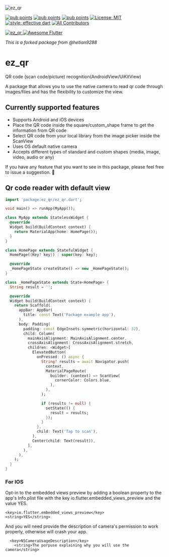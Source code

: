 ![ez_qr](https://raw.githubusercontent.com/fogaiht/master/ez-qr.png)

[![pub points](https://badges.bar/sentry/pub%20points)](https://pub.dev/packages/sentry/score) [![pub points](https://badges.bar/sentry/pub%20points)](https://pub.dev/packages/sentry/score) [![pub points](https://badges.bar/sentry/pub%20points)](https://pub.dev/packages/sentry/score) [![License: MIT](https://img.shields.io/badge/license-MIT-blue.svg)](https://opensource.org/licenses/MIT) [![style: effective dart](https://img.shields.io/badge/style-effective_dart-40c4ff.svg)](https://pub.dev/packages/effective_dart) [![All Contributors](https://img.shields.io/badge/all_contributors-29-orange.svg?style=flat-square)](#contributors-)
<!-- ALL-CONTRIBUTORS-BADGE:END -->
<p align="left">

 <a href="https://pub.dartlang.org/packages/ez_qr">
    <img alt="ez_qr" src="https://img.shields.io/pub/v/ez_qr.svg">
  </a>
 <a href="https://github.com/Solido/awesome-flutter">
    <img alt="Awesome Flutter" src="https://img.shields.io/badge/Awesome-Flutter-blue.svg?longCache=true&style=flat-square">
  </a>
 
 <!-- <a href="https://www.buymeacoffee.com/gQyz2MR">
    <img alt="Buy me a coffee" src="https://img.shields.io/badge/Donate-Buy%20Me%20A%20Coffee-yellow.svg">
  </a> -->
</p>

*This is a forked package from @hetian9288*

# ez_qr

QR code (scan code/picture) recognition(AndroidView/UiKitView)

A package that allows you to use the native camera to read qr code through images/files and has the flexibility to customize the view.

## Currently supported features
- Supports Android and iOS devices
- Place the QR code inside the square/custom_shape frame to get the information from QR code
- Select QR code from your local library from the image picker inside the ScanView
- Uses OS default native camera
- Accepts different types of standard and custom shapes (media, image, video, audio or any)

If you have any feature that you want to see in this package, please feel free to issue a suggestion. 🎉



## Qr code reader with default view

```dart
import 'package:ez_qr/ez_qr.dart';

void main() => runApp(MyApp());

class MyApp extends StatelessWidget {
  @override
  Widget build(BuildContext context) {
    return MaterialApp(home: HomePage());
  }
}

class HomePage extends StatefulWidget {
  HomePage({Key? key}) : super(key: key);

  @override
  _HomePageState createState() => new _HomePageState();
}

class _HomePageState extends State<HomePage> {
  String result = '';

  @override
  Widget build(BuildContext context) {
    return Scaffold(
      appBar: AppBar(
        title: const Text('Package example app'),
      ),
      body: Padding(
        padding: const EdgeInsets.symmetric(horizontal: 32),
        child: Column(
          mainAxisAlignment: MainAxisAlignment.center,
          crossAxisAlignment: CrossAxisAlignment.stretch,
          children: <Widget>[
            ElevatedButton(
              onPressed: () async {
                String? results = await Navigator.push(
                  context,
                  MaterialPageRoute(
                    builder: (context) => ScanView(
                      cornerColor: Colors.blue,
                    ),
                  ),
                );

                if (results != null) {
                  setState(() {
                    result = results;
                  });
                }
              },
              child: Text('Tap to scan'),
            ),
            Center(child: Text(result)),
          ],
        ),
      ),
    );
  }
}
```

### For IOS
Opt-in to the embedded views preview by adding a boolean property to the app's Info.plist file with the key io.flutter.embedded_views_preview and the value YES.

	<key>io.flutter.embedded_views_preview</key>
	<string>YES</string>

And you will need provide the description of camera's permission to work properly, otherwise will crash your app.
``` 
  <key>NSCameraUsageDescription</key>
	<string>The porpuse explaining why you will use the camera</string>
```

